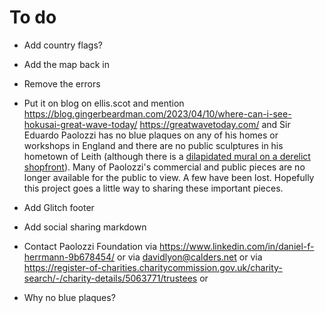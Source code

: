 # To do
* Add country flags?
* Add the map back in
* Remove the errors


* Put it on blog on ellis.scot and mention https://blog.gingerbeardman.com/2023/04/10/where-can-i-see-hokusai-great-wave-today/ https://greatwavetoday.com/ and Sir Eduardo Paolozzi has no blue plaques on any of his homes or workshops in England and there are no public sculptures in his hometown of Leith (although there is a [dilapidated mural on a derelict shopfront](https://www.google.co.uk/maps/@55.9745287,-3.1720477,3a,75y,280.08h,86.26t/data=!3m6!1e1!3m4!1s8bH84dQUMpJosIN9GkuKDA!2e0!7i16384!8i8192?coh=205409&entry=ttu)). Many of Paolozzi's commercial and public pieces are no longer available for the public to view. A few have been lost. Hopefully this project goes a little way to sharing these important pieces.


* Add Glitch footer
* Add social sharing markdown
* Contact Paolozzi Foundation via https://www.linkedin.com/in/daniel-f-herrmann-9b678454/ or via davidlyon@calders.net or via https://register-of-charities.charitycommission.gov.uk/charity-search/-/charity-details/5063771/trustees or 
* Why no blue plaques?